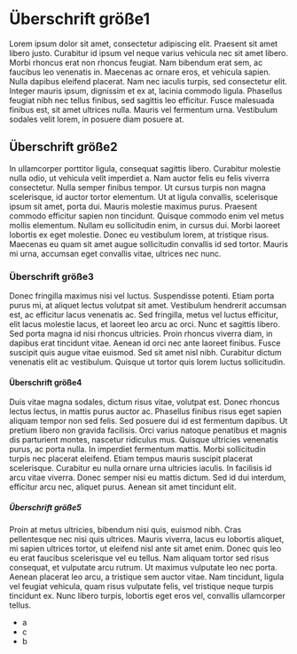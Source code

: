 # Überschrift größe1




Lorem ipsum dolor sit amet, consectetur adipiscing elit. Praesent sit amet libero justo. Curabitur id ipsum vel neque varius vehicula nec sit amet libero. Morbi rhoncus erat non rhoncus feugiat. Nam bibendum erat sem, ac faucibus leo venenatis in. Maecenas ac ornare eros, et vehicula sapien. Nulla dapibus eleifend placerat. Nam nec iaculis turpis, sed consectetur elit. Integer mauris ipsum, dignissim et ex at, lacinia commodo ligula. Phasellus feugiat nibh nec tellus finibus, sed sagittis leo efficitur. Fusce malesuada finibus est, sit amet ultrices nulla. Mauris vel fermentum urna. Vestibulum sodales velit lorem, in posuere diam posuere at.

## Überschrift größe2

In ullamcorper porttitor ligula, consequat sagittis libero. Curabitur molestie nulla odio, ut vehicula velit imperdiet a. Nam auctor felis eu felis viverra consectetur. Nulla semper finibus tempor. Ut cursus turpis non magna scelerisque, id auctor tortor elementum. Ut at ligula convallis, scelerisque ipsum sit amet, porta dui. Mauris molestie maximus purus. Praesent commodo efficitur sapien non tincidunt. Quisque commodo enim vel metus mollis elementum. Nullam eu sollicitudin enim, in cursus dui. Morbi laoreet lobortis ex eget molestie. Donec eu vestibulum lorem, at tristique risus. Maecenas eu quam sit amet augue sollicitudin convallis id sed tortor. Mauris mi urna, accumsan eget convallis vitae, ultrices nec nunc.

### Überschrift größe3

Donec fringilla maximus nisi vel luctus. Suspendisse potenti. Etiam porta purus mi, at aliquet lectus volutpat sit amet. Vestibulum hendrerit accumsan est, ac efficitur lacus venenatis ac. Sed fringilla, metus vel luctus efficitur, elit lacus molestie lacus, et laoreet leo arcu ac orci. Nunc et sagittis libero. Sed porta magna id nisi rhoncus ultricies. Proin rhoncus viverra diam, in dapibus erat tincidunt vitae. Aenean id orci nec ante laoreet finibus. Fusce suscipit quis augue vitae euismod. Sed sit amet nisl nibh. Curabitur dictum venenatis elit ac vestibulum. Quisque ut tortor quis lorem luctus sollicitudin.

#### Überschrift größe4

Duis vitae magna sodales, dictum risus vitae, volutpat est. Donec rhoncus lectus lectus, in mattis purus auctor ac. Phasellus finibus risus eget sapien aliquam tempor non sed felis. Sed posuere dui id est fermentum dapibus. Ut pretium libero non gravida facilisis. Orci varius natoque penatibus et magnis dis parturient montes, nascetur ridiculus mus. Quisque ultricies venenatis purus, ac porta nulla. In imperdiet fermentum mattis. Morbi sollicitudin turpis nec placerat eleifend. Etiam tempus mauris suscipit placerat scelerisque. Curabitur eu nulla ornare urna ultricies iaculis. In facilisis id arcu vitae viverra. Donec semper nisi eu mattis dictum. Sed id dui interdum, efficitur arcu nec, aliquet purus. Aenean sit amet tincidunt elit.

##### Überschrift größe5
Proin at metus ultricies, bibendum nisi quis, euismod nibh. Cras pellentesque nec nisi quis ultrices. Mauris viverra, lacus eu lobortis aliquet, mi sapien ultrices tortor, ut eleifend nisl ante sit amet enim. Donec quis leo eu erat faucibus scelerisque vel eu tellus. Nam aliquam tortor sed risus consequat, et vulputate arcu rutrum. Ut maximus vulputate leo nec porta. Aenean placerat leo arcu, a tristique sem auctor vitae. Nam tincidunt, ligula vel feugiat vehicula, quam risus vulputate felis, vel tristique neque turpis tincidunt ex. Nunc libero turpis, lobortis eget eros vel, convallis ullamcorper tellus. 



* a
* c
* b
